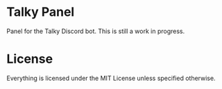 # Talky Panel
Panel for the Talky Discord bot. This is still a work in progress.
# License
Everything is licensed under the MIT License unless specified otherwise.
